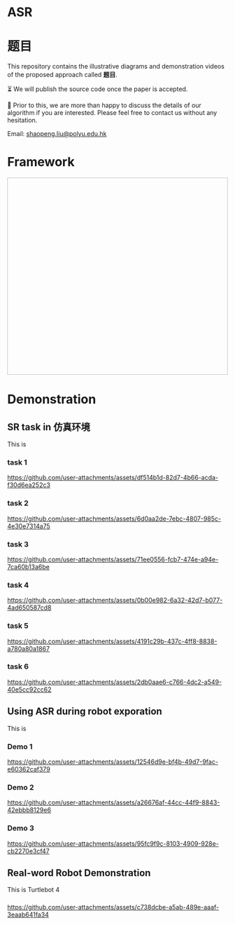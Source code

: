 # ASR

# 题目
This repository contains the illustrative diagrams and demonstration videos of the proposed approach called **题目**. 

:hourglass_flowing_sand: We will publish the source code once the paper is accepted. 

:beer: Prior to this, we are more than happy to discuss the details of our algorithm if you are interested. Please feel free to contact us without any hesitation.

Email: shaopeng.liu@polyu.edu.hk

# Framework

<p align="center">
<img src=" " height= "450" width="900">
</p>


# Demonstration
## SR task in 仿真环境
This is 

### task 1
https://github.com/user-attachments/assets/df514b1d-82d7-4b66-acda-f30d6ea252c3

### task 2
https://github.com/user-attachments/assets/6d0aa2de-7ebc-4807-985c-4e30e7314a75

### task 3
https://github.com/user-attachments/assets/71ee0556-fcb7-474e-a94e-7ca60b13a6be

### task 4
https://github.com/user-attachments/assets/0b00e982-6a32-42d7-b077-4ad650587cd8

### task 5
https://github.com/user-attachments/assets/4191c29b-437c-4ff8-8838-a780a80a1867

### task 6
https://github.com/user-attachments/assets/2db0aae6-c766-4dc2-a549-40e5cc92cc62

## Using ASR during robot exporation
This is 
### Demo 1
https://github.com/user-attachments/assets/12546d9e-bf4b-49d7-9fac-e60362caf379

### Demo 2
https://github.com/user-attachments/assets/a26676af-44cc-44f9-8843-42ebbb8129e6

### Demo 3
https://github.com/user-attachments/assets/95fc9f9c-8103-4909-928e-cb2270e3cf47

## Real-word Robot Demonstration
This is Turtlebot 4
###  
https://github.com/user-attachments/assets/c738dcbe-a5ab-489e-aaaf-3eaab641fa34
